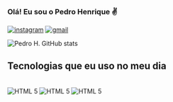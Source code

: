 ### Olá! Eu sou o Pedro Henrique ✌️

[![instagram](https://img.shields.io/badge/Instagram-E4405F?style=for-the-badge&logo=instagram&logoColor=white)](https://www.instagram.com/pedrohenriqsi)
[![gmail](https://img.shields.io/badge/Gmail-D14836?style=for-the-badge&logo=gmail&logoColor=white)](mailto:pedrohenriq050@gmail.com)

![Pedro H. GitHub stats](https://github-readme-stats.vercel.app/api?username=pedrohenrryq&show_icons=true&theme=dracula)

## Tecnologias que eu uso no meu dia

<div styl="display: inline_block"></br>
  <img align="center" alt="HTML 5" src="https://img.shields.io/badge/HTML5-E34F26?style=for-the-badge&logo=html5&logoColor=white"/>
  <img align="center" alt="HTML 5" src="https://img.shields.io/badge/CSS3-1572B6?style=for-the-badge&logo=css3&logoColor=white"/>
  <img align="center" alt="HTML 5" src="https://img.shields.io/badge/JavaScript-F7DF1E?style=for-the-badge&logo=javascript&logoColor=black"/>
</div>
